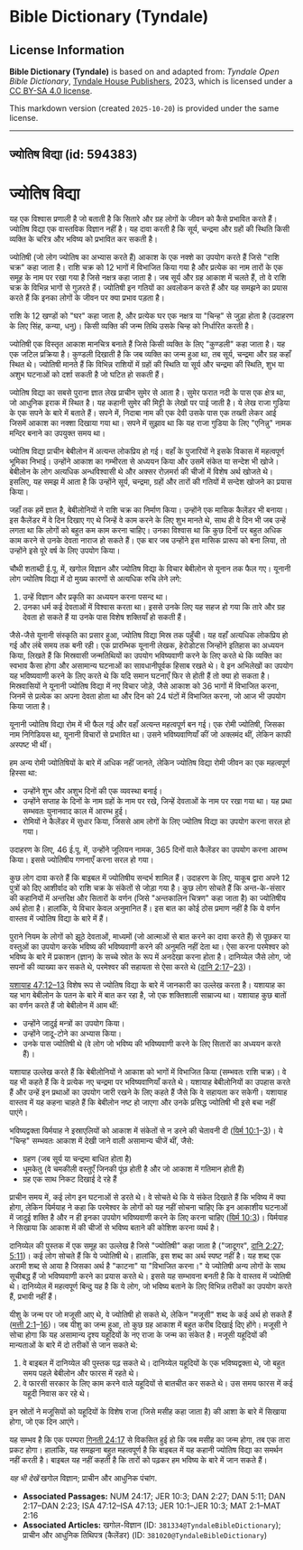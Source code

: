 # Bible Dictionary (Tyndale)

## License Information

**Bible Dictionary (Tyndale)** is based on and adapted from: _Tyndale Open Bible Dictionary_, [Tyndale House Publishers](https://tyndaleopenresources.com/), 2023, which is licensed under a [CC BY-SA 4.0 license](https://creativecommons.org/licenses/by-sa/4.0/legalcode.en).

This markdown version (created `2025-10-20`) is provided under the same license.



--------------------------------

## ज्योतिष विद्या (id: 594383)

ज्योतिष विद्या
==============

यह एक विश्वास प्रणाली है जो बताती है कि सितारे और ग्रह लोगों के जीवन को कैसे प्रभावित करते हैं। ज्योतिष विद्या एक वास्तविक विज्ञान नहीं है। यह दावा करती है कि सूर्य, चन्द्रमा और ग्रहों की स्थिति किसी व्यक्ति के चरित्र और भविष्य को प्रभावित कर सकती है।

ज्योतिषी (जो लोग ज्योतिष का अभ्यास करते हैं) आकाश के एक नक्शे का उपयोग करते हैं जिसे "राशि चक्र" कहा जाता है। राशि चक्र को 12 भागों में विभाजित किया गया है और प्रत्येक का नाम तारों के एक समूह के नाम पर रखा गया है जिसे नक्षत्र कहा जाता है। जब सूर्य और ग्रह आकाश में चलते हैं, तो वे राशि चक्र के विभिन्न भागों से गुज़रते हैं। ज्योतिषी इन गतियों का अवलोकन करते हैं और यह समझने का प्रयास करते हैं कि इनका लोगों के जीवन पर क्या प्रभाव पड़ता है।

राशि के 12 खण्डों को "घर" कहा जाता है, और प्रत्येक घर एक नक्षत्र या "चिन्ह" से जुड़ा होता है (उदाहरण के लिए सिंह, कन्या, धनु)। किसी व्यक्ति की जन्म तिथि उसके चिन्ह को निर्धारित करती है।

ज्योतिषी एक विस्तृत आकाश मानचित्र बनाते हैं जिसे किसी व्यक्ति के लिए "कुण्डली" कहा जाता है। यह एक जटिल प्रक्रिया है। कुण्डली दिखाती है कि जब व्यक्ति का जन्म हुआ था, तब सूर्य, चन्द्रमा और ग्रह कहाँ स्थित थे। ज्योतिषी मानते हैं कि विभिन्न राशियों में ग्रहों की स्थिति या सूर्य और चन्द्रमा की स्थिति, शुभ या अशुभ घटनाओं को दर्शा सकती है जो घटित हो सकती हैं।

ज्योतिष विद्या का सबसे पुराना ज्ञात लेख प्राचीन सुमेर से आता है। सुमेर फरात नदी के पास एक क्षेत्र था, जो आधुनिक इराक में स्थित है। यह कहानी सुमेर की मिट्टी के लेखों पर पाई जाती है। ये लेख राजा गुडिया के एक सपने के बारे में बताते हैं। सपने में, निदाबा नाम की एक देवी उसके पास एक तख्ती लेकर आई जिसमें आकाश का नक्शा दिखाया गया था। सपने में सुझाव था कि यह राजा गुडिया के लिए "एनिन्नु" नामक मन्दिर बनाने का उपयुक्त समय था।

ज्योतिष विद्या प्राचीन बेबीलोन में अत्यन्त लोकप्रिय हो गई। वहाँ के पुजारियों ने इसके विकास में महत्वपूर्ण भूमिका निभाई। उन्होंने आकाश का गम्भीरता से अध्ययन किया और उसमें संकेत या सन्देश भी खोजे। बेबीलोन के लोग अत्यधिक अन्धविश्वासी थे और अक्सर रोज़मर्रा की चीजों में विशेष अर्थ खोजते थे। इसलिए, यह समझ में आता है कि उन्होंने सूर्य, चन्द्रमा, ग्रहों और तारों की गतियों में सन्देश खोजने का प्रयास किया।

जहाँ तक हमें ज्ञात है, बेबीलोनियों ने राशि चक्र का निर्माण किया। उन्होंने एक मासिक कैलेंडर भी बनाया। इस कैलेंडर में वे दिन दिखाए गए थे जिन्हें वे काम करने के लिए शुभ मानते थे, साथ ही वे दिन भी जब उन्हें लगता था कि लोगों को बहुत कम काम करना चाहिए। उनका विश्वास था कि कुछ दिनों पर बहुत अधिक काम करने से उनके देवता नाराज हो सकते हैं। एक बार जब उन्होंने इस मासिक प्रारूप को बना लिया, तो उन्होंने इसे पूरे वर्ष के लिए उपयोग किया।

चौथी शताब्दी ई.पू. में, खगोल विज्ञान और ज्योतिष विद्या के विचार बेबीलोन से यूनान तक फैल गए। यूनानी लोग ज्योतिष विद्या में दो मुख्य कारणों से अत्यधिक रुचि लेने लगे:

1. उन्हें विज्ञान और प्रकृति का अध्ययन करना पसन्द था।
2. उनका धर्म कई देवताओं में विश्वास करता था। इससे उनके लिए यह सहज हो गया कि तारे और ग्रह देवता हो सकते हैं या उनके पास विशेष शक्तियाँ हो सकती हैं।

जैसे\-जैसे यूनानी संस्कृति का प्रसार हुआ, ज्योतिष विद्या मिस्र तक पहुँची। यह वहाँ अत्यधिक लोकप्रिय हो गई और लंबे समय तक बनी रही। एक प्रारम्भिक यूनानी लेखक, हेरोडोटस जिन्होंने इतिहास का अध्ययन किया, लिखते हैं कि मिस्रवासी जन्मतिथियों का उपयोग भविष्यवाणी करने के लिए करते थे कि व्यक्ति का स्वभाव कैसा होगा और असामान्य घटनाओं का सावधानीपूर्वक हिसाब रखते थे। वे इन अभिलेखों का उपयोग यह भविष्यवाणी करने के लिए करते थे कि यदि समान घटनाएँ फिर से होती हैं तो क्या हो सकता है। मिस्रवासियों ने यूनानी ज्योतिष विद्या में नए विचार जोड़े, जैसे आकाश को 36 भागों में विभाजित करना, जिनमें से प्रत्येक का अपना देवता होता था और दिन को 24 घंटों में विभाजित करना, जो आज भी उपयोग किया जाता है।

यूनानी ज्योतिष विद्या रोम में भी फैल गई और वहाँ अत्यन्त महत्वपूर्ण बन गई। एक रोमी ज्योतिषी, जिसका नाम निगिडियस था, यूनानी विचारों से प्रभावित था। उसने भविष्यवाणियाँ कीं जो अक्लमंद थीं, लेकिन काफी अस्पष्ट भी थीं।

हम अन्य रोमी ज्योतिषियों के बारे में अधिक नहीं जानते, लेकिन ज्योतिष विद्या रोमी जीवन का एक महत्वपूर्ण हिस्सा था:

* उन्होंने शुभ और अशुभ दिनों की एक व्यवस्था बनाई।
* उन्होंने सप्ताह के दिनों के नाम ग्रहों के नाम पर रखे, जिन्हें देवताओं के नाम पर रखा गया था। यह प्रथा सम्भवतः युनानवाद काल में आरम्भ हुई।
* रोमियों ने कैलेंडर में सुधार किया, जिससे आम लोगों के लिए ज्योतिष विद्या का उपयोग करना सरल हो गया।

उदाहरण के लिए, 46 ई.पू. में, उन्होंने जूलियन नामक, 365 दिनों वाले कैलेंडर का उपयोग करना आरम्भ किया। इससे ज्योतिषीय गणनाएँ करना सरल हो गया।

कुछ लोग दावा करते हैं कि बाइबल में ज्योतिषीय सन्दर्भ शामिल हैं। उदाहरण के लिए, याकूब द्वारा अपने 12 पुत्रों को दिए आशीर्वाद को राशि चक्र के संकेतों से जोड़ा गया है। कुछ लोग सोचते हैं कि अन्त\-के\-संसार की कहानियों में अन्तरिक्ष और सितारों के वर्णन (जिसे "अन्तकालिन चित्रण" कहा जाता है) का ज्योतिषीय अर्थ होता है। हालांकि, ये विचार केवल अनुमानित हैं। इस बात का कोई ठोस प्रमाण नहीं है कि ये वर्णन वास्तव में ज्योतिष विद्या के बारे में हैं।

पुराने नियम के लोगों को झूठे देवताओं, माध्यमों (जो आत्माओं से बात करने का दावा करते हैं) से पूछकर या वस्तुओं का उपयोग करके भविष्य की भविष्यवाणी करने की अनुमति नहीं देता था। ऐसा करना परमेश्वर को भविष्य के बारे में प्रकाशन (ज्ञान) के सच्चे स्रोत के रूप में अनदेखा करना होता है। दानिय्येल जैसे लोग, जो सपनों की व्याख्या कर सकते थे, परमेश्वर की सहायता से ऐसा करते थे ([दानि 2:17](https://ref.ly/Dan2:17-Dan2:23)–[23](https://ref.ly/Dan2:17-Dan2:23))।

[यशायाह 47:12–13](https://ref.ly/Isa47:12-Isa47:13) विशेष रूप से ज्योतिष विद्या के बारे में जानकारी का उल्लेख करता है। यशायाह का यह भाग बेबीलोन के पतन के बारे में बात कर रहा है, जो एक शक्तिशाली साम्राज्य था। यशायाह कुछ बातों का वर्णन करते हैं जो बेबीलोन में आम थीं:

* उन्होंने जादुई मन्त्रों का उपयोग किया।
* उन्होंने जादू\-टोने का अभ्यास किया।
* उनके पास ज्योतिषी थे (वे लोग जो भविष्य की भविष्यवाणी करने के लिए सितारों का अध्ययन करते हैं)।

यशायाह उल्लेख करते हैं कि बेबीलोनियों ने आकाश को भागों में विभाजित किया (सम्भवतः राशि चक्र)। वे यह भी कहते हैं कि वे प्रत्येक नए चन्द्रमा पर भविष्यवाणियाँ करते थे। यशायाह बेबीलोनियों का उपहास करते हैं और उन्हें इन प्रथाओं का उपयोग जारी रखने के लिए कहते हैं जैसे कि वे सहायता कर सकेगी। यशायाह वास्तव में यह कहना चाहते हैं कि बेबीलोन नष्ट हो जाएगा और उनके प्रसिद्ध ज्योतिषी भी इसे बचा नहीं पाएंगे।

भविष्यद्वक्ता यिर्मयाह ने इस्राएलियों को आकाश में संकेतों से न डरने की चेतावनी दी ([यिर्म 10:1](https://ref.ly/Jer10:1-Jer10:3)–[3](https://ref.ly/Jer10:1-Jer10:3))। ये "चिन्ह" सम्भवतः आकाश में देखी जाने वाली असामान्य चीजें थीं, जैसे:

* ग्रहण (जब सूर्य या चन्द्रमा बाधित होता है)
* धूमकेतु (वे चमकीली वस्तुएँ जिनकी पूंछ होती है और जो आकाश में गतिमान होती हैं)
* ग्रह एक साथ निकट दिखाई दे रहे हैं

प्राचीन समय में, कई लोग इन घटनाओं से डरते थे। वे सोचते थे कि ये संकेत दिखाते हैं कि भविष्य में क्या होगा, लेकिन यिर्मयाह ने कहा कि परमेश्वर के लोगों को यह नहीं सोचना चाहिए कि इन आकाशीय घटनाओं में जादुई शक्ति है और न ही इनका उपयोग भविष्यवाणी करने के लिए करना चाहिए ([यिर्म 10:3](https://ref.ly/Jer10:3))। यिर्मयाह ने सिखाया कि आकाश में की चीजों से भविष्य बताने की कोशिश करना व्यर्थ है।

दानिय्येल की पुस्तक में एक समूह का उल्लेख है जिसे "ज्योतिषी" कहा जाता है ("जादूगर", [दानि 2:27](https://ref.ly/Dan2:27); [5:11](https://ref.ly/Dan5:11))। कई लोग सोचते हैं कि ये ज्योतिषी थे। हालांकि, इस शब्द का अर्थ स्पष्ट नहीं है। यह शब्द एक अरामी शब्द से आया है जिसका अर्थ है "काटना" या "विभाजित करना।" ये ज्योतिषी अन्य लोगों के साथ सूचीबद्ध हैं जो भविष्यवाणी करने का प्रयास करते थे। इससे यह सम्भावना बनती है कि वे वास्तव में ज्योतिषी थे। दानिय्येल में महत्वपूर्ण बिन्दु यह है कि ये लोग, जो भविष्य बताने के लिए विभिन्न तरीकों का उपयोग करते हैं, प्रभावी नहीं हैं।

यीशु के जन्म पर जो मजूसी आए थे, वे ज्योतिषी हो सकते थे, लेकिन "मजूसी" शब्द के कई अर्थ हो सकते हैं ([मत्ती 2:1](https://ref.ly/Matt2:1-Matt2:16)–[16](https://ref.ly/Matt2:1-Matt2:16))। जब यीशु का जन्म हुआ, तो कुछ ग्रह आकाश में बहुत करीब दिखाई दिए होंगे। मजूसी ने सोचा होगा कि यह असामान्य दृश्य यहूदियों के नए राजा के जन्म का संकेत है। मजूसी यहूदियों की मान्यताओं के बारे में दो तरीकों से जान सकते थे:

1. वे बाइबल में दानिय्येल की पुस्तक पढ़ सकते थे। दानिय्येल यहूदियों के एक भविष्यद्वक्ता थे, जो बहुत समय पहले बेबीलोन और फारस में रहते थे।
2. वे फारसी सरकार के लिए काम करने वाले यहूदियों से बातचीत कर सकते थे। उस समय फारस में कई यहूदी निवास कर रहे थे।

इन स्रोतों ने मजूसियों को यहूदियों के विशेष राजा (जिसे मसीह कहा जाता है) की आशा के बारे में सिखाया होगा, जो एक दिन आएंगे।

यह सम्भव है कि एक परम्परा [गिनती 24:17](https://ref.ly/Num24:17) से विकसित हुई हो कि जब मसीह का जन्म होगा, तब एक तारा प्रकट होगा। हालांकि, यह समझना बहुत महत्वपूर्ण है कि बाइबल में यह कहानी ज्योतिष विद्या का समर्थन नहीं करती है। बाइबल यह नहीं कहती है कि तारों को पढ़कर हम भविष्य के बारे में जान सकते हैं।

*यह भी देखें*  खगोल विज्ञान; प्राचीन और आधुनिक पंचांग.

* **Associated Passages:** NUM 24:17; JER 10:3; DAN 2:27; DAN 5:11; DAN 2:17–DAN 2:23; ISA 47:12–ISA 47:13; JER 10:1–JER 10:3; MAT 2:1–MAT 2:16
* **Associated Articles:** खगोल-विज्ञान (ID: `381334@TyndaleBibleDictionary`); प्राचीन और आधुनिक तिथिपत्र (कैलेंडर) (ID: `381020@TyndaleBibleDictionary`)

